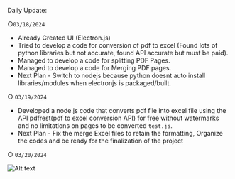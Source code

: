 Daily Update:

○`03/18/2024`
  - Already Created UI (Electron.js)
  - Tried to develop a code for conversion of pdf to excel 
    (Found lots of python libraries but not accurate, found API accurate but must be paid).
  - Managed to develop a code for splitting PDF Pages.
  - Managed to develop a code for Merging PDF pages.
  - Next Plan - Switch to nodejs because python doesnt auto install libraries/modules when electronjs is packaged/built.

○ `03/19/2024`
  - Developed a node.js code that converts pdf file into excel file using the API
    pdfrest(pdf to excel conversion API) for free without watermarks and no limitations
    on pages to be converted `test.js`.
  - Next Plan - Fix the merge Excel files to retain the formatting, Organize the codes and be ready for the finalization of the project
    
○ `03/20/2024`

  ![Alt text]([https://github.com/[username]/[reponame]/blob/[branch]/image.jpg](https://github.com/KuroKami2023/PDF-Toolkit-latest/blob/main/split%20pdf.png)https://github.com/KuroKami2023/PDF-Toolkit-latest/blob/main/split%20pdf.png?raw=true)
